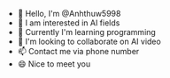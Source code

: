 - 👋 Hello, I'm @Anhthuw5998
- 👀 I am interested in AI fields
- 🌱 Currently I'm learning programming
- 💞️ I'm looking to collaborate on AI video
- 📫 Contact me via phone number
- 😄 Nice to meet you

<!---
Anhthuw5998/Anhthuw5998 is a ✨ special ✨ repository because its `README.md` (this file) appears on your GitHub profile.
You can click the Preview link to take a look at your changes.
--->
